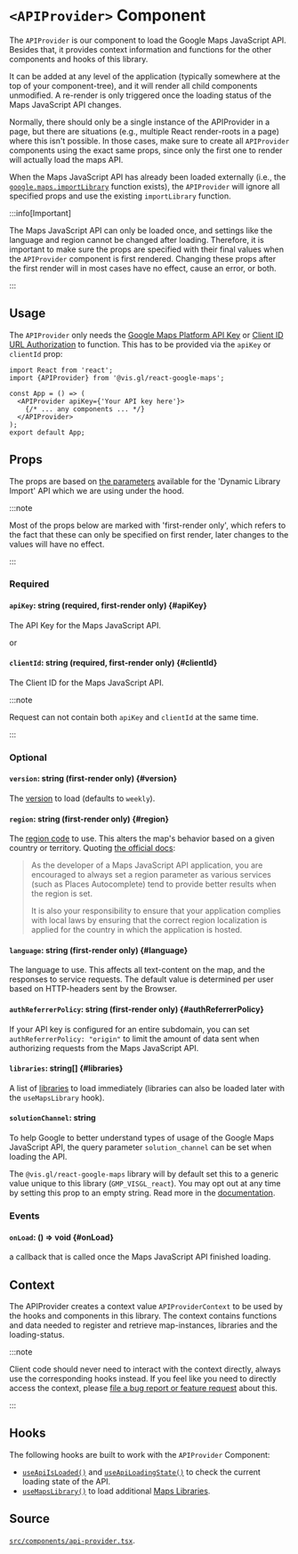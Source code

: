 # `<APIProvider>` Component

The `APIProvider` is our component to load the Google Maps JavaScript API.
Besides that, it provides context information and functions for the other
components and hooks of this library.

It can be added at any level of the application (typically somewhere
at the top of your component-tree), and it will render all child components
unmodified. A re-render is only triggered once the loading status of the
Maps JavaScript API changes.

Normally, there should only be a single instance of the APIProvider in a page,
but there are situations (e.g., multiple React render-roots in a page) where
this isn't possible. In those cases, make sure to create all `APIProvider`
components using the exact same props, since only the first one to
render will actually load the maps API.

When the Maps JavaScript API has already been loaded externally
(i.e., the [`google.maps.importLibrary`][gmp-import-library] function exists),
the
`APIProvider` will ignore all specified props and use the existing
`importLibrary` function.

:::info[Important]

The Maps JavaScript API can only be loaded once, and settings like the
language and region cannot be changed after loading. Therefore, it is
important to make sure the props are specified with their final values when
the `APIProvider` component is first rendered. Changing these props after the
first render will in most cases have no effect, cause an error, or both.

:::

## Usage

The `APIProvider` only needs the [Google Maps Platform API Key][gmp-api-keys] or [Client ID URL Authorization][gmp-client-id] to function.
This has to be provided via the `apiKey` or `clientId` prop:

```tsx
import React from 'react';
import {APIProvider} from '@vis.gl/react-google-maps';

const App = () => (
  <APIProvider apiKey={'Your API key here'}>
    {/* ... any components ... */}
  </APIProvider>
);
export default App;
```

## Props

The props are based on [the parameters][gmp-params] available for the
'Dynamic Library Import' API which we are using under the hood.

:::note

Most of the props below are marked with 'first-render only',
which refers to the fact that these can only be specified on
first render, later changes to the values will have no effect.

:::

### Required

#### `apiKey`: string (required, first-render only) {#apiKey}

The API Key for the Maps JavaScript API.

or

#### `clientId`: string (required, first-render only) {#clientId}

The Client ID for the Maps JavaScript API.

:::note

Request can not contain both `apiKey` and `clientId` at the same time.

:::

### Optional

#### `version`: string (first-render only) {#version}

The [version][gmp-api-version] to load (defaults to `weekly`).

#### `region`: string (first-render only) {#region}

The [region code][gmp-region] to use. This alters the map's behavior based on a
given country or territory. Quoting [the official docs][gmp-region]:

> As the developer of a Maps JavaScript API application, you are encouraged
> to always set a region parameter as various services (such as Places
> Autocomplete) tend to provide better results when the region is set.
>
> It is also your responsibility to ensure that your application complies with
> local laws by ensuring that the correct region localization is applied for the
> country in which the application is hosted.

#### `language`: string (first-render only) {#language}

The language to use.
This affects all text-content on the map, and the responses to service requests.
The default value is determined per user based on HTTP-headers sent by the Browser.

#### `authReferrerPolicy`: string (first-render only) {#authReferrerPolicy}

If your API key is configured for an entire subdomain,
you can set `authReferrerPolicy: "origin"` to limit the amount of data sent
when authorizing requests from the Maps JavaScript API.

#### `libraries`: string[] {#libraries}

A list of [libraries][gmp-libs] to load immediately
(libraries can also be loaded later with the `useMapsLibrary` hook).

#### `solutionChannel`: string

To help Google to better understand types of usage of the Google Maps 
JavaScript API, the query parameter `solution_channel` can be set when 
loading the API. 

The `@vis.gl/react-google-maps` library will by default set 
this to a generic value unique to this library (`GMP_VISGL_react`). You may 
opt out at any time by setting this prop to an empty string.
Read more in the [documentation][gmp-solutions-usage].

### Events

#### `onLoad`: () => void {#onLoad}

a callback that is called once the Maps JavaScript
API finished loading.

## Context

The APIProvider creates a context value `APIProviderContext` to be used by
the hooks and components in this library.
The context contains functions and data needed to register and retrieve
map-instances, libraries and the loading-status.

:::note

Client code should never need to interact with the context directly, always
use the corresponding hooks instead.
If you feel like you need to directly access the context, please [file a
bug report or feature request][rgm-new-issue] about this.

:::

## Hooks

The following hooks are built to work with the `APIProvider` Component:

- [`useApiIsLoaded()`](../hooks/use-api-is-loaded.md) and [`useApiLoadingState()`](../hooks/use-api-loading-status.md) to check the current loading state of the API.
- [`useMapsLibrary()`](../hooks/use-maps-library.md) to load additional [Maps Libraries][gmp-libs].

## Source

[`src/components/api-provider.tsx`][api-provider-src].

[gmp-import-library]: https://developers.google.com/maps/documentation/javascript/load-maps-js-api#dynamic-library-import
[gmp-api-keys]: https://developers.google.com/maps/documentation/javascript/get-api-key
[gmp-client-id]: https://developers.google.com/maps/premium/authentication/client-id/url-authorization
[gmp-params]: https://developers.google.com/maps/documentation/javascript/load-maps-js-api#required_parameters
[gmp-api-version]: https://developers.google.com/maps/documentation/javascript/versions
[gmp-libs]: https://developers.google.com/maps/documentation/javascript/libraries
[gmp-region]: https://developers.google.com/maps/documentation/javascript/localization#Region
[gmp-lang]: https://developers.google.com/maps/documentation/javascript/localization
[gmp-solutions-usage]: https://developers.google.com/maps/reporting-and-monitoring/reporting#solutions-usage
[api-provider-src]: https://github.com/visgl/react-google-maps/blob/main/src/components/api-provider.tsx
[rgm-new-issue]: https://github.com/visgl/react-google-maps/issues/new/choose
